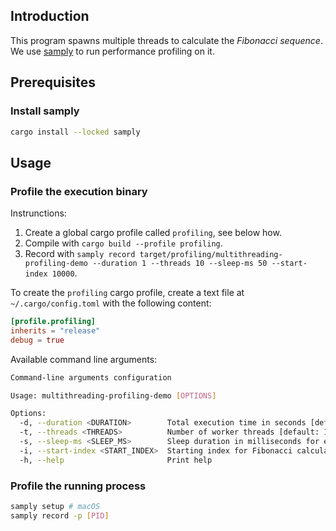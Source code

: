 ## Introduction

This program spawns multiple threads to calculate the *Fibonacci sequence*. We use [samply](https://github.com/mstange/samply) to run performance profiling on it.

## Prerequisites

### Install samply

```bash
cargo install --locked samply
```

## Usage

### Profile the execution binary

Instrunctions:

 1. Create a global cargo profile called `profiling`, see below how.
 2. Compile with `cargo build --profile profiling`.
 3. Record with `samply record target/profiling/multithreading-profiling-demo --duration 1 --threads 10 --sleep-ms 50 --start-index 10000`.

To create the `profiling` cargo profile, create a text file at `~/.cargo/config.toml` with the following content:

```toml
[profile.profiling]
inherits = "release"
debug = true
```

Available command line arguments:

```bash
Command-line arguments configuration

Usage: multithreading-profiling-demo [OPTIONS]

Options:
  -d, --duration <DURATION>        Total execution time in seconds [default: 10]
  -t, --threads <THREADS>          Number of worker threads [default: 10]
  -s, --sleep-ms <SLEEP_MS>        Sleep duration in milliseconds for even numbers [default: 50]
  -i, --start-index <START_INDEX>  Starting index for Fibonacci calculations [default: 10000]
  -h, --help                       Print help
```

### Profile the running process

```bash
samply setup # macOS
samply record -p [PID]
```